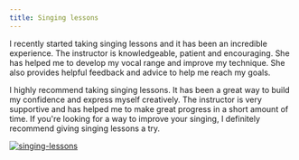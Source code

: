 ```yaml
---
title: Singing lessons
---
```


I recently started taking singing lessons and it has been an incredible experience. The instructor is knowledgeable, patient and encouraging. She has helped me to develop my vocal range and improve my technique. She also provides helpful feedback and advice to help me reach my goals.

I highly recommend taking singing lessons. It has been a great way to build my confidence and express myself creatively. The instructor is very supportive and has helped me to make great progress in a short amount of time. If you're looking for a way to improve your singing, I definitely recommend giving singing lessons a try.

[![singing-lessons](<https://dabuttonfactory.com/button.png?t=CHECK+SERVICE&f=Noto+Sans-Bold&ts=26&tc=fff&hp=45&vp=20&c=11&bgt=unicolored&bgc=4bd42f>)](<https://www.bark.com/?a_aid=5d2d0e83cdc39>)